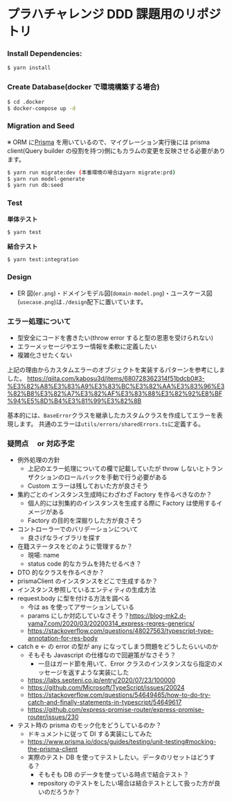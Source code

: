 # プラハチャレンジ DDD 課題用のリポジトリ

### Install Dependencies:

```bash
$ yarn install
```

### Create Database(docker で環境構築する場合)

```bash
$ cd .docker
$ docker-compose up -d
```

### Migration and Seed

※ ORM に[Prisma](https://www.prisma.io/) を用いているので、マイグレーション実行後には prisma client(Query builder の役割を持つ)側にもカラムの変更を反映させる必要があります。

```bash
$ yarn run migrate:dev (本番環境の場合はyarn migrate:prd)
$ yarn run model-generate
$ yarn run db:seed
```

### Test

**単体テスト**

```bash
$ yarn test
```

**結合テスト**

```bash
$ yarn test:integration
```

### Design

- ER 図(`er.png`)・ドメインモデル図(`domain-model.png`)・ユースケース図(`usecase.png`)は`./design`配下に置いています。

### エラー処理について

- 型安全にコードを書きたい(throw error すると型の恩恵を受けられない)
- エラーメッセージやエラー情報を柔軟に定義したい
- 複雑化させたくない

上記の理由からカスタムエラーのオブジェクトを実装するパターンを参考にしました。
https://qiita.com/kabosu3d/items/680728362314f51bdcb0#3-%E3%82%A8%E3%83%A9%E3%83%BC%E3%82%AA%E3%83%96%E3%82%B8%E3%82%A7%E3%82%AF%E3%83%88%E3%82%92%E8%BF%94%E5%8D%B4%E3%81%99%E3%82%8B

基本的には、`BaseError`クラスを継承したカスタムクラスを作成してエラーを表現します。
共通のエラーは`utils/errors/sharedErrors.ts`に定義する。

### 疑問点　 or 対応予定

- 例外処理の方針
  - 上記のエラー処理についての欄で記載していたが throw しないとトランザクションのロールバックを手動で行う必要がある
  - Custom エラーは残しておいた方が良さそう
- 集約ごとのインスタンス生成時にわざわざ Factory を作るべきなのか？
  - 個人的には別集約のインスタンスを生成する際に Factory は使用するイメージがある
  - Factory の目的を深掘りした方が良さそう
- コントローラーでのバリデーションについて
  - 良さげなライブラリを探す
- 在籍ステータスをどのように管理するか？
  - 現場: name
  - status code 的なカラムを持たせるべき？
- DTO 的なクラスを作るべきか？
- prismaClient のインスタンスをどこで生成するか？
- インスタンス参照しているエンティティの生成方法
- request.body に型を付ける方法を調べる
  - 今は as を使ってアサーションしている
  - params にしか対応していなさそう？https://blog-mk2.d-yama7.com/2020/03/20200314_express-reqres-generics/
  - https://stackoverflow.com/questions/48027563/typescript-type-annotation-for-res-body
- catch e <- の error の型が any になってしまう問題をどうしたらいいのか
  - そもそも Javascript の仕様なので回避策がなさそう？
    - 一旦はガード節を用いて、Error クラスのインスタンスなら指定のメッセージを返すような実装にした
  - https://labs.septeni.co.jp/entry/2020/07/23/100000
  - https://github.com/Microsoft/TypeScript/issues/20024
  - https://stackoverflow.com/questions/54649465/how-to-do-try-catch-and-finally-statements-in-typescript/54649617
  - https://github.com/express-promise-router/express-promise-router/issues/230
- テスト時の prisma のモック化をどうしているのか？
  - ドキュメントに従って DI する実装にしてみた
  - https://www.prisma.io/docs/guides/testing/unit-testing#mocking-the-prisma-client
  - 実際のテスト DB を使ってテストしたい。データのリセットはどうする？
    - そもそも DB のデータを使っている時点で結合テスト？
    - repository のテストをしたい場合は結合テストとして扱った方が良いのだろうか？
